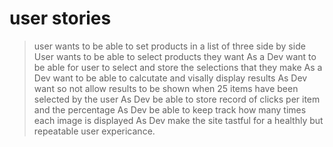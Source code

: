 # user stories
> user wants to be able to set products in a list of three side by side
> User wants to be able to select products they want
> As a Dev want to be able for user to select and store the selections that they make
> As a Dev want to be able to calcutate and visally display results
>As Dev want so  not allow results to be shown when 25 items have been selected by the user
> As Dev be able to store record of clicks per item and the percentage
> As Dev be able to keep track how many times each image is displayed
> As Dev make the site tastful for a healthly but repeatable user expericance.
